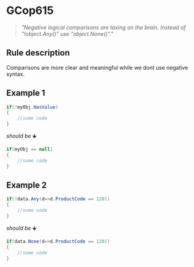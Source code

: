 ﻿# GCop615

> *"Negative logical comparisons are taxing on the brain. Instead of "!object.Any()" use "object.None()"."*


## Rule description
Comparisons are more clear and meaningful while we dont use negative syntax.

## Example 1
```csharp
if(!myObj.HasValue)
{
    //some code
}
```
*should be* 🡻

```csharp
if(myObj == null)
{
    //some code
}
```
## Example 2
```csharp
if(!data.Any(d=>d.ProductCode == 120))
{
    //some code
}                    
```
*should be* 🡻

```csharp
if(data.None(d=>d.ProductCode == 120))
{
    //some code
} 
```
